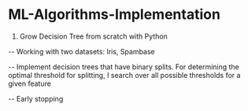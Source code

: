 # ML-Algorithms-Implementation
1. Grow Decision Tree from scratch with Python 
 
-- Working with two datasets: Iris, Spambase

-- Implement decision trees that have binary splits. For determining the optimal threshold for splitting, I search over all possible thresholds for a given feature
 
-- Early stopping
